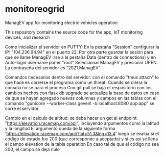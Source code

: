 # monitoreogrid
ManagEV app for monitoring electric vehicles operation.

This repository contains the source code for the app, IoT monitoring devices, and research

Como inicializar el servidor en PUTTY:
    En la pestaña "Session" configurar la IP: "104.236.94.94" en el puerto 22.
    Por otra parte guardar la sesión para que se llame ManagEV
    Irse a la pestaña Data (dentro de connections) y en Auto-login username poner "root"
    Seleccionar ManagEV y presionar OPEN. La contraseña del servidor es "2021.ManagEV"

Comandos necesarios dentro del servidor:
    con el comando "tmux attach" lo que hace es correrse el programa como un threat. Cuando se cierra la consola no se para el proceso
    Con git pull se baja el respositorio con los cambios hechos
    con flask db upgrade se actualiza la base de datos en caso de que se hayan agregado nuevas columnas y campos en las tablas
    con el comando "gunicorn --worker-class gevent -b localhost:8080 app:app" se corre el servidor
    
Cambio en el calculo de altitud:
    se debe hacer un get al endpoint: "https://elevation.racemap.com/api", incluyendo argumentos como la latitud y la longitud
    El argumento queda de la siguiente forma 'https://elevation.racemap.com/api/?lat=51.3&lng=13.4'
    luego se evalua si el código de estado fue 200 (que corresponde a aceptado) y si es asi se llena el campo elevation de la tabla operation
    En caso tal de que el código no sea 200, el campo se deja nulo
    


